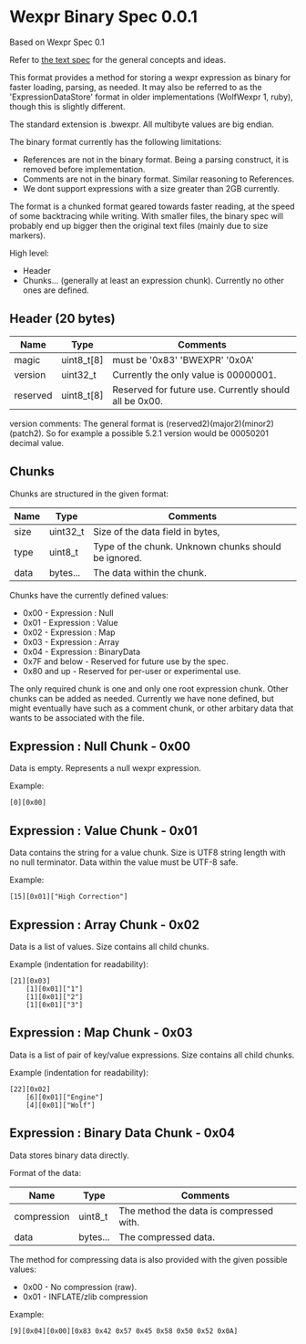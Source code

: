 Wexpr Binary Spec 0.0.1
======================

Based on Wexpr Spec 0.1

Refer to [the text spec](WexprSpec.md) for the general concepts and ideas.

This format provides a method for storing a wexpr expression as binary for faster loading,
parsing, as needed. It may also be referred to as the 'ExpressionDataStore' format in older implementations (WolfWexpr 1, ruby), though this is slightly different.

The standard extension is .bwexpr. All multibyte values are big endian.

The binary format currently has the following limitations:
- References are not in the binary format. Being a parsing construct, it is removed before implementation.
- Comments are not in the binary format. Similar reasoning to References.
- We dont support expressions with a size greater than 2GB currently.

The format is a chunked format geared towards faster reading, at the speed of some backtracing while writing.
With smaller files, the binary spec will probably end up bigger then the original text files (mainly due to size markers).

High level:
- Header
- Chunks... (generally at least an expression chunk). Currently no other ones are defined.


Header (20 bytes)
-----------------

| Name       | Type       | Comments                                               |
| ---------- | ---------- | ------------------------------------------------------ |
| magic      | uint8_t[8] | must be '0x83' 'BWEXPR' '0x0A'                         |
| version    | uint32_t   | Currently the only value is 00000001.                  |
| reserved   | uint8_t[8] | Reserved for future use. Currently should all be 0x00. |

version comments:  The general format is (reserved2)(major2)(minor2)(patch2). So for example a possible 5.2.1 version would be 00050201 decimal value.

Chunks
-------

Chunks are structured in the given format:

| Name | Type     | Comments                                                        |
| ---- | -------- | --------------------------------------------------------------- |
| size | uint32_t | Size of the data field in bytes,                                |
| type | uint8_t  | Type of the chunk. Unknown chunks should be ignored.            |
| data | bytes... | The data within the chunk.                                      |

Chunks have the currently defined values:

- 0x00 - Expression : Null
- 0x01 - Expression : Value
- 0x02 - Expression : Map
- 0x03 - Expression : Array
- 0x04 - Expression : BinaryData
- 0x7F and below - Reserved for future use by the spec.
- 0x80 and up - Reserved for per-user or experimental use.

The only required chunk is one and only one root expression chunk. Other chunks can be added as needed. Currently we have none defined, but might eventually have such as a comment chunk, or other arbitary data that wants to be associated with the file.

Expression : Null Chunk - 0x00
--------------------------------

Data is empty. Represents a null wexpr expression.

Example:

```
[0][0x00]
```

Expression : Value Chunk - 0x01
---------------------------------

Data contains the string for a value chunk. Size is UTF8 string length with no null terminator.
Data within the value must be UTF-8 safe.

Example:

```
[15][0x01]["High Correction"]
```

Expression : Array Chunk - 0x02
---------------------------------

Data is a list of values. Size contains all child chunks.

Example (indentation for readability):

```
[21][0x03]
	[1][0x01]["1"]
	[1][0x01]["2"]
	[1][0x01]["3"]
```

Expression : Map Chunk - 0x03
-------------------------------

Data is a list of pair of key/value expressions. Size contains all child chunks.

Example (indentation for readability):

```
[22][0x02]
	[6][0x01]["Engine"]
	[4][0x01]["Wolf"]
```

Expression : Binary Data Chunk - 0x04
---------------------------------------

Data stores binary data directly.

Format of the data:

| Name        | Type     | Comments                                |
| ----------- | -------- | --------------------------------------- |
| compression | uint8_t  | The method the data is compressed with. |
| data        | bytes... | The compressed data.                    |


The method for compressing data is also provided with the given possible values:
- 0x00 - No compression (raw).
- 0x01 - INFLATE/zlib compression

Example:
```
[9][0x04][0x00][0x83 0x42 0x57 0x45 0x58 0x50 0x52 0x0A]
```
